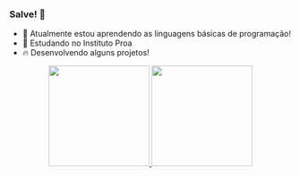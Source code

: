### Salve! 👋

- 🌱 Atualmente estou aprendendo as linguagens básicas de programação!
- 🚀 Estudando no Instituto Proa
- 🔥 Desenvolvendo alguns projetos! 

<div align="center">
  <a href="https://github.com/MatheusPacco">
  <img height="180em" src="https://github-readme-stats.vercel.app/api?username=matheuspacco&show_icons=true&theme=dracula&include_all_commits=true&count_private=true"/>
  <img height="180em" src="https://github-readme-stats.vercel.app/api/top-langs/?username=matheuspacco&layout=compact&langs_count=7&theme=dracula"/>
</div>
